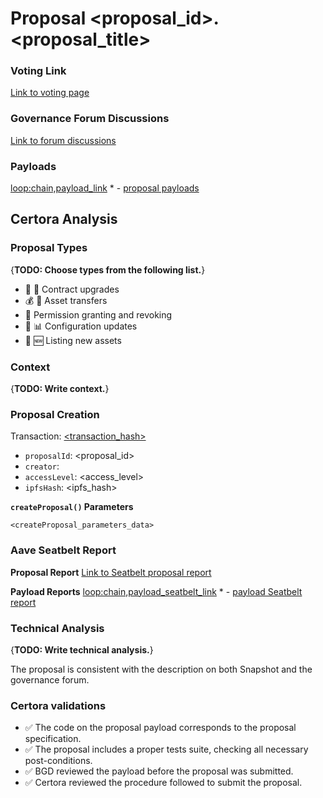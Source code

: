 # Proposal <proposal_id>. <proposal_title>

### Voting Link
[Link to voting page](<voting_link>)

### Governance Forum Discussions
[Link to forum discussions](<gov_forum_link>)

### Payloads
<loop:chain,payload_link> * <chain> - [proposal payloads](<payload_link>) </loop>


## Certora Analysis

### Proposal Types
{**TODO: Choose types from the following list.**}
* :scroll: :small_red_triangle: Contract upgrades
* :moneybag: :receipt: Asset transfers
* :handshake: Permission granting and revoking
* :wrench: :bar_chart: Configuration updates
* :gem: :new: Listing new assets

### Context
{**TODO: Write context.**}

### Proposal Creation
Transaction: [<transaction_hash>](<transaction_link>)
- `proposalId`: <proposal_id>
- `creator`: <creator>
- `accessLevel`: <access_level>
- `ipfsHash`: <ipfs_hash>

**`createProposal()` Parameters**
```
<createProposal_parameters_data>
```

### Aave Seatbelt Report

**Proposal Report**
[Link to Seatbelt proposal report](<seatbelt_link>)

**Payload Reports**
<loop:chain,payload_seatbelt_link> * <chain> - [payload Seatbelt report](<payload_seatbelt_link>) </loop>

### Technical Analysis
{**TODO: Write technical analysis.**}

The proposal is consistent with the description on both Snapshot and the governance forum.

### Certora validations
* :white_check_mark: The code on the proposal payload corresponds to the proposal specification.
* :white_check_mark: The proposal includes a proper tests suite, checking all necessary post-conditions.
* :white_check_mark: BGD reviewed the payload before the proposal was submitted.
* :white_check_mark: Certora reviewed the procedure followed to submit the proposal.